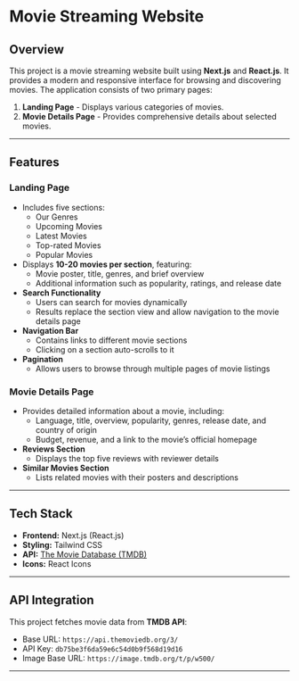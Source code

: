 # Movie Streaming Website

## Overview
This project is a movie streaming website built using **Next.js** and **React.js**. It provides a modern and responsive interface for browsing and discovering movies. The application consists of two primary pages:

1. **Landing Page** - Displays various categories of movies.
2. **Movie Details Page** - Provides comprehensive details about selected movies.

---

## Features
### Landing Page
- Includes five sections:
  - Our Genres
  - Upcoming Movies
  - Latest Movies
  - Top-rated Movies
  - Popular Movies
- Displays **10-20 movies per section**, featuring:
  - Movie poster, title, genres, and brief overview
  - Additional information such as popularity, ratings, and release date
- **Search Functionality**
  - Users can search for movies dynamically
  - Results replace the section view and allow navigation to the movie details page
- **Navigation Bar**
  - Contains links to different movie sections
  - Clicking on a section auto-scrolls to it
- **Pagination**
  - Allows users to browse through multiple pages of movie listings

### Movie Details Page
- Provides detailed information about a movie, including:
  - Language, title, overview, popularity, genres, release date, and country of origin
  - Budget, revenue, and a link to the movie’s official homepage
- **Reviews Section**
  - Displays the top five reviews with reviewer details
- **Similar Movies Section**
  - Lists related movies with their posters and descriptions

---

## Tech Stack
- **Frontend:** Next.js (React.js)
- **Styling:** Tailwind CSS
- **API:** [The Movie Database (TMDB)](https://developers.themoviedb.org/3/movies)
- **Icons:** React Icons

---



## API Integration
This project fetches movie data from **TMDB API**:
- Base URL: `https://api.themoviedb.org/3/`
- API Key: `db75be3f6da59e6c54d0b9f568d19d16`
- Image Base URL: `https://image.tmdb.org/t/p/w500/`



---




